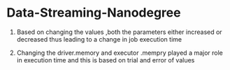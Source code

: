 # Data-Streaming-Nanodegree

1. Based on changing the values ,both the parameters either increased or decreased thus leading to a change in job execution time 

2. Changing the driver.memory and executor .mempry played a major role in execution time and this is based on trial and error of values 
